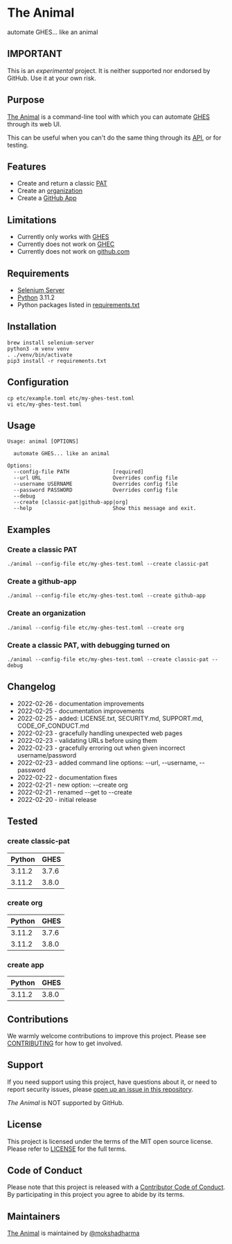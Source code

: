 # The Animal

automate GHES... like an animal

## IMPORTANT

This is an *experimental* project.  It is neither supported nor endorsed by GitHub.  Use it at your own risk.

## Purpose

[The Animal](https://github.com/mokshadharma/the-animal) is a command-line tool with which you can automate [GHES](https://docs.github.com/en/enterprise-server) through its web UI.

This can be useful when you can't do the same thing through its [API](https://docs.github.com/en/rest/overview/about-githubs-apis), or for testing.


## Features

- Create and return a classic [PAT](https://docs.github.com/en/authentication/keeping-your-account-and-data-secure/creating-a-personal-access-token)
- Create an [organization](https://docs.github.com/en/organizations)
- Create a [GitHub App](https://docs.github.com/en/developers/apps)

## Limitations

- Currently only works with [GHES](https://docs.github.com/en/enterprise-server)
- Currently does not work on [GHEC](https://docs.github.com/en/enterprise-cloud@latest/admin/overview/about-github-enterprise-cloud)
- Currently does not work on [github.com](https://github.com)

## Requirements

- [Selenium Server](https://www.selenium.dev/)
- [Python](https://www.python.org/) 3.11.2
- Python packages listed in [requirements.txt](requirements.txt)

## Installation

    brew install selenium-server
    python3 -m venv venv
    . ./venv/bin/activate
    pip3 install -r requirements.txt


## Configuration

    cp etc/example.toml etc/my-ghes-test.toml
    vi etc/my-ghes-test.toml


## Usage

    Usage: animal [OPTIONS]

      automate GHES... like an animal

    Options:
      --config-file PATH              [required]
      --url URL                       Overrides config file
      --username USERNAME             Overrides config file
      --password PASSWORD             Overrides config file
      --debug
      --create [classic-pat|github-app|org]
      --help                          Show this message and exit.

## Examples


### Create a classic PAT

    ./animal --config-file etc/my-ghes-test.toml --create classic-pat


### Create a github-app

    ./animal --config-file etc/my-ghes-test.toml --create github-app


### Create an organization

    ./animal --config-file etc/my-ghes-test.toml --create org


### Create a classic PAT, with debugging turned on

    ./animal --config-file etc/my-ghes-test.toml --create classic-pat --debug


## Changelog

- 2022-02-26 - documentation improvements
- 2022-02-25 - documentation improvements
- 2022-02-25 - added: LICENSE.txt, SECURITY.md, SUPPORT.md, CODE_OF_CONDUCT.md
- 2022-02-23 - gracefully handling unexpected web pages
- 2022-02-23 - validating URLs before using them
- 2022-02-23 - gracefully erroring out when given incorrect username/password
- 2022-02-23 - added command line options: --url, --username, --password
- 2022-02-22 - documentation fixes
- 2022-02-21 - new option: --create org
- 2022-02-21 - renamed --get to --create
- 2022-02-20 - initial release


## Tested

### create classic-pat

| Python | GHES  |
|--------|-------|
| 3.11.2 | 3.7.6 |
| 3.11.2 | 3.8.0 |


### create org

| Python | GHES  |
|--------|-------|
| 3.11.2 | 3.7.6 |
| 3.11.2 | 3.8.0 |

### create app

| Python | GHES  |
|--------|-------|
| 3.11.2 | 3.8.0 |


## Contributions
We warmly welcome contributions to improve this project. Please see [CONTRIBUTING](CONTRIBUTING.md) for how to get involved.


## Support

If you need support using this project, have questions about it, or need to report security issues, please [open up an issue in this repository](https://github.com/mokshadharma/the-animal/issues).

*The Animal* is NOT supported by GitHub.


## License

This project is licensed under the terms of the MIT open source license. Please refer to [LICENSE](LICENSE.txt) for the full terms.


## Code of Conduct

Please note that this project is released with a [Contributor Code of Conduct](CODE_OF_CONDUCT.md). By participating in this project you agree to abide by its terms.


## Maintainers


[The Animal](https://github.com/mokshadharma/the-animal) is maintained by [@mokshadharma](https://github.com/mokshadharma)
